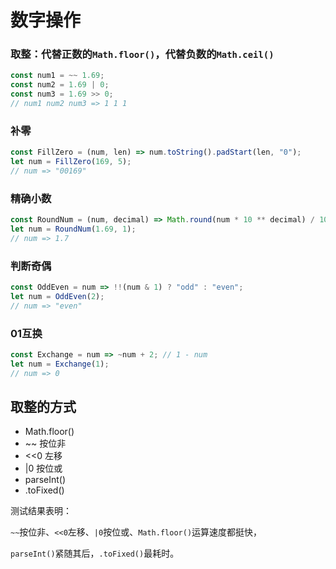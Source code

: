 # 数字操作

### 取整：代替正数的`Math.floor()`，代替负数的`Math.ceil()`

```javascript
const num1 = ~~ 1.69;
const num2 = 1.69 | 0;
const num3 = 1.69 >> 0;
// num1 num2 num3 => 1 1 1
```

### 补零

```javascript
const FillZero = (num, len) => num.toString().padStart(len, "0");
let num = FillZero(169, 5);
// num => "00169"
```

### 精确小数

```javascript
const RoundNum = (num, decimal) => Math.round(num * 10 ** decimal) / 10 ** decimal;
let num = RoundNum(1.69, 1);
// num => 1.7
```

### 判断奇偶

```javascript
const OddEven = num => !!(num & 1) ? "odd" : "even";
let num = OddEven(2);
// num => "even"
```

### 01互换

```javascript
const Exchange = num => ~num + 2; // 1 - num
let num = Exchange(1);
// num => 0
```

## 取整的方式

- Math.floor()
- ~~ 按位非
- <<0 左移
- |0 按位或
- parseInt()
- .toFixed()

测试结果表明：

`~~`按位非、`<<0`左移、`|0`按位或、`Math.floor()`运算速度都挺快，

`parseInt()`紧随其后，`.toFixed()`最耗时。